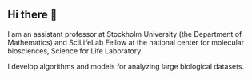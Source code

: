 ## Hi there 👋

<!--
**ksahlin/ksahlin** is a ✨ _special_ ✨ repository because its `README.md` (this file) appears on your GitHub profile.

Here are some ideas to get you started:
-->

I am an assistant professor at Stockholm University (the Department of Mathematics) and SciLifeLab Fellow at the national center for molecular biosciences, Science for Life Laboratory.

I develop algorithms and models for analyzing large biological datasets.
